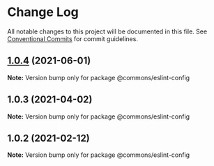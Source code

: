# Change Log

All notable changes to this project will be documented in this file.
See [Conventional Commits](https://conventionalcommits.org) for commit guidelines.

## [1.0.4](https://github.com/emunhoz/spotifood/compare/@commons/eslint-config@1.0.3...@commons/eslint-config@1.0.4) (2021-06-01)

**Note:** Version bump only for package @commons/eslint-config





## 1.0.3 (2021-04-02)

**Note:** Version bump only for package @commons/eslint-config





## 1.0.2 (2021-02-12)

**Note:** Version bump only for package @commons/eslint-config
